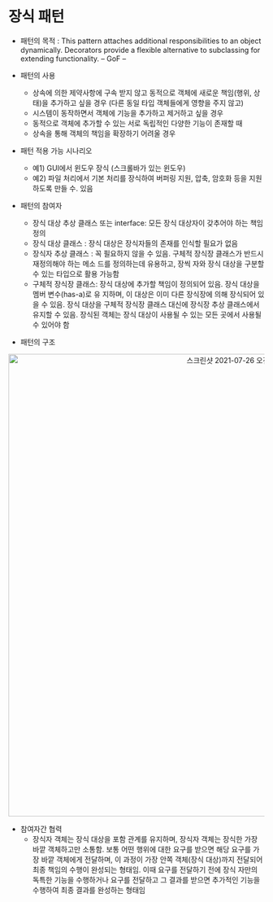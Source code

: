 # 장식 패턴
- 패턴의 목적 : This pattern attaches additional responsibilities to an object dynamically. Decorators provide a flexible alternative to subclassing for extending functionality. – GoF –
- 패턴의 사용
  - 상속에 의한 제약사항에 구속 받지 않고 동적으로 객체에 새로운 책임(행위, 상태)을 추가하고 싶을 경우 (다른 동일 타입 객체들에게 영향을 주지 않고)
  - 시스템이 동작하면서 객체에 기능을 추가하고 제거하고 싶을 경우
  - 동적으로 객체에 추가할 수 있는 서로 독립적인 다양한 기능이 존재할 때
  - 상속을 통해 객체의 책임을 확장하기 어려울 경우
- 패턴 적용 가능 시나리오
  - 예1) GUI에서 윈도우 장식 (스크롤바가 있는 윈도우)
  - 예2) 파일 처리에서 기본 처리를 장식하여 버퍼링 지원, 압축, 암호화 등을 지원하도록 만들 수. 있음

- 패턴의 참여자
  - 장식 대상 추상 클래스 또는 interface: 모든 장식 대상자이 갖추어야 하는 책임 정의
  - 장식 대상 클래스 : 장식 대상은 장식자들의 존재를 인식할 필요가 없음
  - 장식자 추상 클래스 : 꼭 필요하지 않을 수 있음. 구체적 장식장 클래스가 반드시 재정의해야 하는 메소 드를 정의하는데 유용하고, 장씩 자와 장식 대상을 구분할 수 있는 타입으로 활용 가능함
  - 구체적 장식장 클래스: 장식 대상에 추가할 책임이 정의되어 있음. 장식 대상을 멤버 변수(has-a)로 유 지하며, 이 대상은 이미 다른 장식장에 의해 장식되어 있을 수 있음. 장식 대상을 구체적 장식장 클래스 대신에 장식장 추상 클래스에서 유지할 수 있음. 장식된 객체는 장식 대상이 사용될 수 있는 모든 곳에서 사용될 수 있어야 함

- 패턴의 구조 <br>
<p align = 'center'><img width="909" alt="스크린샷 2021-07-26 오전 12 32 02" src="https://user-images.githubusercontent.com/65120581/126904641-bab03c63-46c0-469a-bd98-6e4b06a72856.png"></p>

- 참여자간 협력
  - 장식자 객체는 장식 대상을 포함 관계를 유지하며, 장식자 객체는 장식한 가장 바깥 객체하고만 소통함. 보통 어떤 행위에 대한 요구를 받으면 해당 요구를 가장 바깥 객체에게 전달하며, 이 과정이 가장 안쪽 객체(장식 대상)까지 전달되어 최종 책임의 수행이 완성되는 형태임. 이때 요구를 전달하기 전에 장식 자만의 독특한 기능을 수행하거나 요구를 전달하고 그 결과를 받으면 추가적인 기능을 수행하여 최종 결과를 완성하는 형태임
